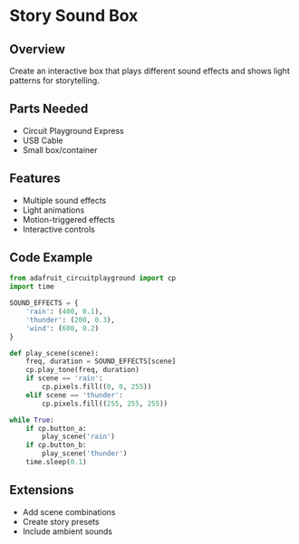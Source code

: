 # Story Sound Box

## Overview
Create an interactive box that plays different sound effects and shows light patterns for storytelling.

## Parts Needed
- Circuit Playground Express
- USB Cable
- Small box/container

## Features
- Multiple sound effects
- Light animations
- Motion-triggered effects
- Interactive controls

## Code Example
```python
from adafruit_circuitplayground import cp
import time

SOUND_EFFECTS = {
    'rain': (400, 0.1),
    'thunder': (200, 0.3),
    'wind': (600, 0.2)
}

def play_scene(scene):
    freq, duration = SOUND_EFFECTS[scene]
    cp.play_tone(freq, duration)
    if scene == 'rain':
        cp.pixels.fill((0, 0, 255))
    elif scene == 'thunder':
        cp.pixels.fill((255, 255, 255))

while True:
    if cp.button_a:
        play_scene('rain')
    if cp.button_b:
        play_scene('thunder')
    time.sleep(0.1)
```

## Extensions
- Add scene combinations
- Create story presets
- Include ambient sounds
